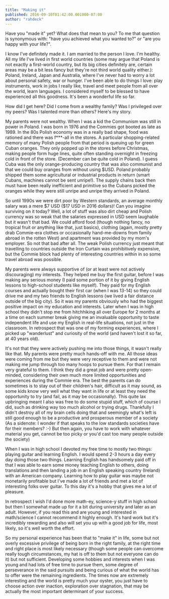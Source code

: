 ```yaml
---
title: "Making it"
published: 2016-09-10T01:42:00.001000-07:00
author: "rahdeck"
---
```

Have you "made it" yet? What does that mean to you? To me that question is synonymous with: "have you achieved what you wanted to?" or "are you happy with your life?".  
  
I know I've definitely made it. I am married to the person I love. I'm healthy. All my life I've lived in first world countries (some may argue that Poland is not exactly a first-world country, but its big cities definitely are, certain areas may be a bit less fancy but they're not third world quality either.): Poland, Ireland, Japan and Australia, where I've never had to worry a lot about personal safety, war or hunger. I've been able to do things I love: play instruments, work in jobs I really like, travel and meet people from all over the world, learn languages. I considered myself to be blessed to have experienced all this goodness. It's been a wonderful life so far.

How did I get here? Did I come from a wealthy family? Was I privileged over my peers? Was I talented more than others? Here's my story.   

My parents were not wealthy. When I was a kid the Communism was still in power in Poland. I was born in 1976 and the Commies got booted as late as 1989. In the 80s Polish economy was in a really bad shape, food was rationed and there was f\*\*\*-all in the stores. A particular shopping-related memory of many Polish people from that period is queuing up for green Cuban oranges. They only popped up in the stores before Christmas, making people form huge lines, quite often standing overnight in freezing cold in front of the store. (December can be quite cold in Poland). I guess Cuba was the only orange-producing country that was also communist and that we could buy oranges from without using \$USD. Poland probably shipped them some agricultural or industrial products in return (smart Cubans, machines cannot be sent unripe!). The supply chains back then must have been really inefficient and primitive so the Cubans picked the oranges while they were still unripe and unripe they arrived in Poland.  
  
So until 1990s we were dirt poor by Western standards, an average monthly salary was a mere \$7 USD (\$17 USD in 2016 dollars)! Can you imagine surviving on it today? Well, a lot of stuff was also dirt cheap and Polish currency was so weak that the salaries expressed in USD seem laughable but it wasn't that bad. We could afford food (though nothing fancy, no tropical fruit or anything like that, just basics), clothing (again, mostly pretty drab Commie-era clothes or occasionally hand-me-downs from family abroad in the rotten West) and apartment was provided by my mom's employer. So not that bad after all. The weak Polish currency just meant that travelling to countries outside the Iron Curtain was prohibitively expensive, but the Commie block had plenty of interesting countries within in so some travel abroad was possible.

My parents were always supportive of (or at least were not actively discouraging) my interests. They helped me buy the first guitar, before I was making any serious money (I paid some portion of it by giving English lessons to high-school students like myself). They paid for my English courses and actually bought their first car (when I was 13-14) so they could drive me and my two friends to English lessons (we lived a fair distance outside of the big city). So it was my parents obviously who had the biggest positive impact on my education and interests. Later when I was in high school they didn't stop me from hitchhiking all over Europe for 2 months at a time on each summer break giving me an invaluable opportunity to taste independent life and use my English in real-life situations, not just in the classroom. In retrospect that was one of my forming experiences, where I picked up "wanderlust" and curiosity of the world (and haven't lost it so far, at 40 years old).

It's not that they were actively pushing me into those things, it wasn't really like that. My parents were pretty much hands-off with me. All those ideas were coming from me but they were very receptive to them and were not making me jump through too many hoops to pursue them. For that I remain very grateful to them. I think they did a great job and were pretty open-minded, considering their own much more limited opportunities and experiences during the Commie era. The best the parents can do sometimes is to stay out of their children's hair, difficult as it may sound, as some kids know very well what they want in life or at least they need the opportunity to try (and fail, as it may be occasionally). This quite lax upbringing meant I also was free to do some stupid stuff, which of course I did, such as drinking way too much alcohol or trying drugs. Thankfully I didn't destroy all of my brain cells doing that and seemingly what's left is still good enough to be a productive and prosperous member of a society (As a sidenote: I wonder if that speaks to the low standards societies have for their members? :-) But then again, you have to work with whatever material you get, cannot be too picky or you'd cast too many people outside the society)

When I was in high school I devoted my free time to mostly two things: playing guitar and learning English. I would spend 2-3 hours a day every day doing those two things. Learning English has handsomely paid off in that I was able to earn some money teaching English to others, doing translations and then landing a job in an English speaking country (Ireland) with an American company. Learning how to play guitar was maybe not monetarily profitable but I've made a lot of friends and met a lot of interesting folks over guitar. To this day it's a hobby that gives me a lot of pleasure.
  
In retrospect I wish I'd done more math-ey, science-y stuff in high school but then I somewhat made up for it a bit during university and later as an adult. However, if you read this and are young and interested in math/science I cannot recommend it highly enough. It's hard work but it's incredibly rewarding and also will set you up with a good job for life, most likely, so it's well worth the effort.

So my personal experience has been that to "make it" in life, some but not overly excessive privilege of being born in the right family, at the right time and right place is most likely necessary (though some people can overcome really tough circumstances, my hat is off to them but not everyone can do it) but not sufficient. Developing some hobbies and interests when I was young and had lots of free time to pursue them, some degree of perseverance in the said pursuits and being curious of what the world has to offer were the remaining ingredients. The times now are extremely interesting and the world is pretty much your oyster, you just have to choose action over inaction, exploration over stagnation, that may be actually the most important determinant of your success.